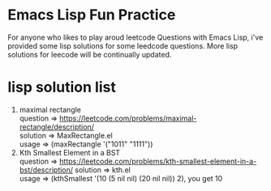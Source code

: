 # Emacs Lisp Fun Practice
For anyone who likes to play aroud leetcode Questions with Emacs Lisp,
i've provided some lisp solutions for some leedcode questions.
More lisp solutions for leecode will be continually updated.

# lisp solution list
1. maximal rectangle </br>
   question => https://leetcode.com/problems/maximal-rectangle/description/ </br>
   solution => MaxRectangle.el </br>
   usage => (maxRectangle '("1011" "1111"))
2. Kth Smallest Element in a BST </br>
   question => https://leetcode.com/problems/kth-smallest-element-in-a-bst/description/
   solution => kth.el </br>
   usage => (kthSmallest '(10 (5 nil  nil) (20 nil nil)) 2), you get 10
   
